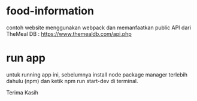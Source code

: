 # food-information
contoh website menggunakan webpack dan memanfaatkan public API dari TheMeal DB : https://www.themealdb.com/api.php

# run app
untuk running app ini, sebelumnya install node package manager terlebih dahulu (npm) dan ketik npm run start-dev di terminal.

Terima Kasih

